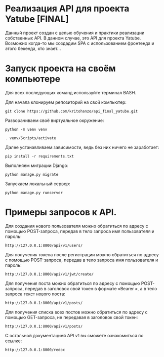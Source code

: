 # Реализация API для проекта Yatube [FINAL]
Данный проект создан с целью обучения и практики реализации собственных API.
В данном случае, это API для проекта Yatube.
Возможно когда-то мы создадим SPA с использованием фронтенда и этого бекенда, кто знает...

# Запуск проекта на своём компьютере
Для всех последующих команд используйте терминал BASH.

Для начала клонируем репозиторий на свой компьютер:
```
git clone https://github.com/kritohanzo/api_final_yatube.git
```
Разворачиваем своё виртуальное окружение:
```
python -m venv venv
```
```
. venv/Scripts/activate
```
Далее устанавливаем зависимости, ведь без них ничего не заработает:
```
pip install -r requirements.txt
```
Выполняем миграции Django:
```
python manage.py migrate
```
Запускаем локальный сервер:
```
python manage.py runserver
```

# Примеры запросов к API.
Для создания нового пользователя можно обратиться по адресу с помощью POST-запроса, передав в тело запроса имя пользователя и пароль:
```
http://127.0.0.1:8000/api/v1/users/
```

Для получения токена после регистрации можно обратиться по адресу с помощью POST-запроса, передав в тело запроса имя пользователя и пароль:
```
http://127.0.0.1:8000/api/v1/jwt/create/
```

Для получения поста можно обратиться по адресу с помощью POST-запроса, передав в заголовок свой токен в формате «Bearer <token>», а в тело запроса текст нового поста:
```
http://127.0.0.1:8000/api/v1/posts/
```

Для получения списка всех постов можно обратиться по адресу с помощью GET-запроса, не передавая в заголовок свой токен:
```
http://127.0.0.1:8000/api/v1/posts/
```

С остальной документацией API v1 вы сможете ознакомиться по ссылке:
```
http://127.0.0.1:8000/redoc
```
